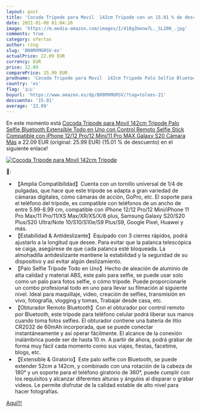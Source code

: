 ```yaml
---
layout: post
title: 'Cocoda Tripode para Movil  142cm Tripode con un 15.01 % de descuento'
date: 2021-01-08 01:04:26
image: 'https://m.media-amazon.com/images/I/418gZmonw7L._SL200_.jpg'
comments: true
category: ofertas
author: ring
slug: 'B08MXMGRSV-es'
actualPrice: 22.09 EUR
currency: EUR
price: 22.09
comparePrice: 25.99 EUR
prodname: 'Cocoda Tripode para Movil  142cm Tripode Palo Selfie Bluetooth Extensible Todo en Uno con Control Remoto  Selfie Stick Compatible con iPhone 12/12 Pro/12 Mini/11 Pro MAX  Galaxy S20 Cámara  Más'
country: 'es'
flag: '🇪🇸'
buyurl: 'https://www.amazon.es/dp/B08MXMGRSV/?tag=tolees-21'
descuento: '15.01'
average: '22.09'
---
```


En este momento está [Cocoda Tripode para Movil  142cm Tripode Palo Selfie Bluetooth Extensible Todo en Uno con Control Remoto  Selfie Stick Compatible con iPhone 12/12 Pro/12 Mini/11 Pro MAX  Galaxy S20 Cámara  Más](https://www.amazon.es/dp/B08MXMGRSV/?tag=tolees-21) a 22.09 EUR (original: 25.99 EUR) (15.01 %  de descuento) en el siguiente enlace!

[![Cocoda Tripode para Movil  142cm Tripode](https://m.media-amazon.com/images/I/418gZmonw7L._SL200_.jpg)](https://www.amazon.es/dp/B08MXMGRSV/?tag=tolees-21)

🔎:

- 【Amplia Compatibilidad】Cuenta con un tornillo universal de 1/4 de pulgadas, que hace que este trípode se adapta a gran variedad de cámaras digitales, cómo cámaras de acción, GoPro, etc. El soporte para el teléfono del trípode, es compatible con teléfonos de un ancho de entre 5.99-8.99 cm, compatible con iPhone 12/12 Pro/12 Mini/iPhone 11 Pro Max/11 Pro/11/XS Max/XR/XS/X/8 plus, Samsung Galaxy S20/S20 Plus/S20 Ultra/Note 10/S10/S10e/S9 Plus/S9, Google Pixel, Huawei y más.
- 【Estabilidad & Antideslizante】Equipado con 3 cierres rápidos, podrá ajustarlo a la longitud que desee. Para evitar que la palanca telescópica se caiga, asegúrese de que cada palanca esté bloqueada. La almohadilla antideslizante mantiene la estabilidad y la seguridad de su dispositivo y así evitar algún deslizamiento.
- 【Palo Selfie Trípode Todo en Uno】Hecho de aleación de aluminio de alta calidad y material ABS, este palo para selfie, se puede usar solo como un palo para fotos selfie, o cómo trípode. Puede proporcionarle un combo profesional todo en uno para llevar su filmación al siguiente nivel. Ideal para maquillaje, video, creación de selfies, transmisión en vivo, fotografía, vlogging y tomas, Trabajar desde casa, etc.
- 【Obturador Remoto Bluetooth】Con el obturador por control remoto por Bluetooth, este trípode para teléfono celular podrá liberar sus manos cuando toma fotos selfies. El obturador contiene una batería de litio CR2032 de 60mAh incorporada, que se puede conectar instantáneamente y así operar fácilmente. El alcance de la conexión inalámbrica puede ser de hasta 10 m. A partir de ahora, podrá grabar de forma muy fácil cada momento como sus viajes, fiestas, facetime, blogs, etc.
- 【Extensible & Giratorio】Este palo selfie con Bluetooth, se puede extender 52cm a 142cm, y combinado con una rotación de la cabeza de 180° y un soporte para el teléfono giratorio de 360°, puede cumplir con los requisitos y alcanzar diferentes alturas y ángulos al disparar o grabar videos. Le permite disfrutar de la calidad estable de alto nivel para hacer fotografías.

[Aquí!!!](https://www.amazon.es/dp/B08MXMGRSV/?tag=tolees-21)
